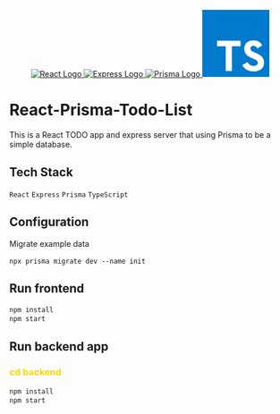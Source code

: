 <p align="center">
  <a href="https://react.dev/learn" target="blank">
    <img src="https://avatars.githubusercontent.com/u/6412038?s=120" width="120" alt="React Logo" />
  </a>
  <a href="https://expressjs.com/" target="blank"><img src="https://avatars.githubusercontent.com/u/5658226?s=120" width="120" alt="Express Logo" />
  </a>
  <a href="https://www.prisma.io/" target="blank">
    <img src="https://avatars.githubusercontent.com/u/17219288?s=120" width="120" alt="Prisma Logo" />
  </a>
  <a href="https://www.typescriptlang.org/docs/" target="blank"><img src="https://raw.githubusercontent.com/github/explore/80688e429a7d4ef2fca1e82350fe8e3517d3494d/topics/typescript/typescript.png" width="120" alt="TypeScript Logo" />
  </a>

</p>

# React-Prisma-Todo-List

This is a React TODO app and express server that using Prisma to be a simple database.


## Tech Stack

  `React` `Express` `Prisma` `TypeScript`


## Configuration
Migrate example data

```
npx prisma migrate dev --name init
```

## Run frontend 
  ```
  npm install
  npm start
  ```

## Run backend app

### **<span style="color:gold;">cd backend</span>**

  ```
  npm install
  npm start
  ```
